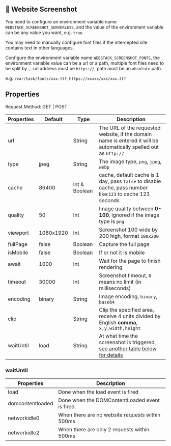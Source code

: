 ## 📸 Website Screenshot

You need to configure an environment variable name `WEBSTACK_SCREENSHOT_SERVERLESS`, and the value of the environment variable can be any value you want, e.g. `true`.

You may need to manually configure font files if the intercepted site contains text in other languages.

Configure the environment variable name `WEBSTACK_SCREENSHOT_FONTS`, the environment variable value can be a url or a path, multiple font files need to be split by `,`. url address must be `https://`, path must be an `absolute` path.

e.g. `/var/task/fonts/xxx.ttf,https://xxxxx/xxx/xxx.ttf`

## Properties

Request Method: GET | POST

| Properties | Default   | Type          | Description                                                                                                       |
| ---------- | --------- | ------------- | ----------------------------------------------------------------------------------------------------------------- |
| url        |           | String        | The URL of the requested website, if the domain name is entered it will be automatically spelled out as `http://` |
| type       | jpeg      | String        | The image type, `png`, `jpeg`, `webp`                                                                             |
| cache      | 86400     | Int & Boolean | cache, default cache is 1 day, pass `false` to disable cache, pass number like:`123` to cache 123 seconds         |
| quality    | 50        | Int           | Image quality between **0-100**, ignored if the image type is `png`                                               |
| viewport   | 1080x1920 | Int           | Screenshot 100 wide by 200 high, format `100x200`                                                                 |
| fullPage   | false     | Boolean       | Capture the full page                                                                                             |
| isMobile   | false     | Boolean       | If or not it is mobile                                                                                            |
| await      | 1000      | Int           | Wait for the page to finish rendering                                                                             |
| timeout    | 30000     | Int           | Screenshot timeout, `0` means no limit (in milliseconds)                                                          |
| encoding   | binary    | String        | Image encoding, `binary`, `base64`                                                                                |
| clip       |           | String        | Clip the specified area, receive 4 units divided by English **comma**, `x,y,width,height`                         |
| waitUntil  | load      | String        | At what time the screenshot is triggered, [see another table below for details](#waituntil)                       |

### waitUntil

| Properties       | Description                                     |
| ---------------- | ----------------------------------------------- |
| load             | Done when the load event is fired               |
| domcontentloaded | Done when the DOMContentLoaded event is fired.  |
| networkidle0     | When there are no website requests within 500ms |
| networkidle2     | When there are only 2 requests within 500ms     |

